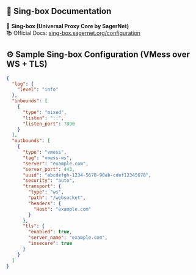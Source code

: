 ## 🧱 Sing-box Documentation

🔹 **Sing-box (Universal Proxy Core by SagerNet)**  
📚 Official Docs: [sing-box.sagernet.org/configuration](http://sing-box.sagernet.org/configuration)   

## ⚙️ Sample Sing-box Configuration (VMess over WS + TLS)

```json
{
  "log": {
    "level": "info"
  },
  "inbounds": [
    {
      "type": "mixed",
      "listen": "::",
      "listen_port": 7890
    }
  ],
  "outbounds": [
    {
      "type": "vmess",
      "tag": "vmess-ws",
      "server": "example.com",
      "server_port": 443,
      "uuid": "abcdefgh-1234-5678-90ab-cdef12345678",
      "security": "auto",
      "transport": {
        "type": "ws",
        "path": "/websocket",
        "headers": {
          "Host": "example.com"
        }
      },
      "tls": {
        "enabled": true,
        "server_name": "example.com",
        "insecure": true
      }
    }
  ]
}